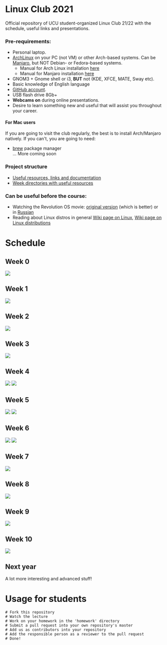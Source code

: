 # Linux Club 2021
Official repository of UCU student-organized Linux Club 21/22 with the schedule, useful links and presentations.

### Pre-requirements:
- Personal laptop.
- [ArchLinux](https://www.archlinux.org/) on your PC (not VM) or other Arch-based systems.
  Can be [Manjaro](https://manjaro.org/downloads/official/gnome/), but NOT Debian- or Fedora-based systems.
    - Manual for Arch Linux installation [here](./docs/arch_manual.md)
    - Manual for Manjaro installation [here](./docs/manjaro_manual.md)
- GNOM3 + Gnome shell or i3, **BUT** not (KDE, XFCE, MATE, Sway etc).
- Basic knowledge of English language
- [GitHub account](https://github.com/).
- USB flash drive 8Gb+
- **Webcams on** during online presentations.
- Desire to learn something new and useful that will assist you throughout your career.

#### For Mac users
If you are going to visit the club regularly, the best is to install Arch/Manjaro natively. If you can't, you are going to need:

- [brew](https://brew.sh) package manager</br>
  ... More coming soon

### Project structure

* [Useful resources, links and documentation](./docs/)
* [Week directories with useful resources](./weeks/)

### Can be useful before the course:

- Watching the Revolution OS movie: [original version](https://www.youtube.com/watch?v=4vW62KqKJ5A) (which is better) or in [Russian](https://www.youtube.com/watch?v=n1F_MfLRlX0)
- Reading about Linux distros in general [Wiki page on Linux](https://en.wikipedia.org/wiki/Linux), [Wiki page on Linux distributions](https://en.wikipedia.org/wiki/Linux_distribution)

# Schedule

## Week 0

![](./images/week0.png)

## Week 1

![](./images/week1.png)

## Week 2

![](./images/week2.png)

## Week 3

![](./images/week3.png)

## Week 4

![](./images/week4-1.png)
![](./images/week4-2.png)

## Week 5

![](./images/week5-1.png)
![](./images/week5-2.png)

## Week 6

![](./images/week6-1.png)
![](./images/week6-2.png)

## Week 7

![](./images/week7.png)

## Week 8

![](./images/week8.png)

## Week 9

![](./images/week9.png)

## Week 10

![](./images/week10.png)

## Next year

A lot more interesting and advanced stuff!

# Usage for students
```
# Fork this repository
# Watch the lecture
# Work on your homework in the 'homework' directory
# Submit a pull request into your own repository's master
# Add us as contributors into your repository
# Add the responsible person as a reviewer to the pull request
# Done!
```

